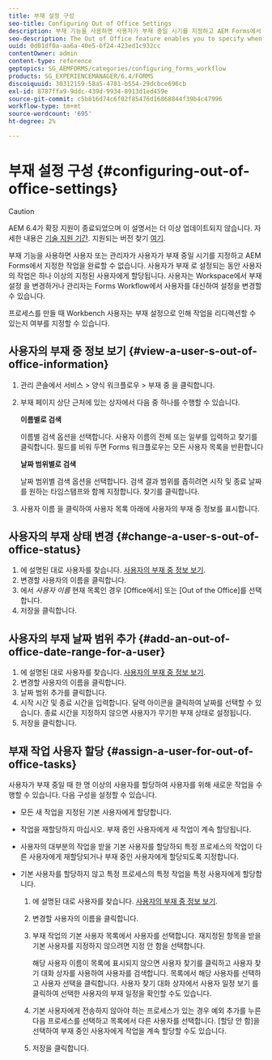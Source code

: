 ```yaml
---
title: 부재 설정 구성
seo-title: Configuring Out of Office Settings
description: 부재 기능을 사용하면 사용자가 부재 중일 시기를 지정하고 AEM Forms에서 지정한 작업을 완료할 수 없습니다.
seo-description: The Out of Office feature enables you to specify when a user will be out of the office and unable to complete tasks assigned by AEM forms.
uuid: 0d01df0a-aa6a-40e5-bf24-423ed1c932cc
contentOwner: admin
content-type: reference
geptopics: SG_AEMFORMS/categories/configuring_forms_workflow
products: SG_EXPERIENCEMANAGER/6.4/FORMS
discoiquuid: 30312159-58a5-4781-b554-29dcbce696cb
exl-id: 8787ffa9-9ddc-439d-9934-8913d1ed459e
source-git-commit: c5b816d74c6f02f85476d16868844f39b4c47996
workflow-type: tm+mt
source-wordcount: '695'
ht-degree: 2%

---
```


# 부재 설정 구성 {#configuring-out-of-office-settings}

>[!CAUTION]
>
>AEM 6.4가 확장 지원이 종료되었으며 이 설명서는 더 이상 업데이트되지 않습니다. 자세한 내용은 [기술 지원 기간](https://helpx.adobe.com/kr/support/programs/eol-matrix.html). 지원되는 버전 찾기 [여기](https://experienceleague.adobe.com/docs/).

부재 기능을 사용하면 사용자 또는 관리자가 사용자가 부재 중일 시기를 지정하고 AEM Forms에서 지정한 작업을 완료할 수 없습니다. 사용자가 부재 로 설정되는 동안 사용자의 작업은 하나 이상의 지정된 사용자에게 할당됩니다. 사용자는 Workspace에서 부재 설정 을 변경하거나 관리자는 Forms Workflow에서 사용자를 대신하여 설정을 변경할 수 있습니다.

프로세스를 만들 때 Workbench 사용자는 부재 설정으로 인해 작업을 리디렉션할 수 있는지 여부를 지정할 수 있습니다.

## 사용자의 부재 중 정보 보기 {#view-a-user-s-out-of-office-information}

1. 관리 콘솔에서 서비스 > 양식 워크플로우 > 부재 중 을 클릭합니다.
1. 부재 페이지 상단 근처에 있는 상자에서 다음 중 하나를 수행할 수 있습니다.

   **이름별로 검색**

   이름별 검색 옵션을 선택합니다. 사용자 이름의 전체 또는 일부를 입력하고 찾기를 클릭합니다. 필드를 비워 두면 Forms 워크플로우는 모든 사용자 목록을 반환합니다

   **날짜 범위별로 검색**

   날짜 범위별 검색 옵션을 선택합니다. 검색 결과 범위를 좁히려면 시작 및 종료 날짜를 원하는 타임스탬프와 함께 지정합니다. 찾기를 클릭합니다.

1. 사용자 이름 을 클릭하여 사용자 목록 아래에 사용자의 부재 중 정보를 표시합니다.

## 사용자의 부재 상태 변경 {#change-a-user-s-out-of-office-status}

1. 에 설명된 대로 사용자를 찾습니다. [사용자의 부재 중 정보 보기](configuring-out-office-settings.md#view-a-user-s-out-of-office-information).
1. 변경할 사용자의 이름을 클릭합니다.
1. 에서 *사용자 이름* 현재 목록인 경우 [Office에서] 또는 [Out of the Office]를 선택합니다.
1. 저장을 클릭합니다.

## 사용자의 부재 날짜 범위 추가 {#add-an-out-of-office-date-range-for-a-user}

1. 에 설명된 대로 사용자를 찾습니다. [사용자의 부재 중 정보 보기](configuring-out-office-settings.md#view-a-user-s-out-of-office-information).
1. 변경할 사용자의 이름을 클릭합니다.
1. 날짜 범위 추가를 클릭합니다.
1. 시작 시간 및 종료 시간을 입력합니다. 달력 아이콘을 클릭하여 날짜를 선택할 수 있습니다. 종료 시간을 지정하지 않으면 사용자가 무기한 부재 상태로 설정됩니다.
1. 저장을 클릭합니다.

## 부재 작업 사용자 할당 {#assign-a-user-for-out-of-office-tasks}

사용자가 부재 중일 때 한 명 이상의 사용자를 할당하여 사용자를 위해 새로운 작업을 수행할 수 있습니다. 다음 구성을 설정할 수 있습니다.

* 모든 새 작업을 지정된 기본 사용자에게 할당합니다.
* 작업을 재할당하지 마십시오. 부재 중인 사용자에게 새 작업이 계속 할당됩니다.
* 사용자의 대부분의 작업을 받을 기본 사용자를 할당하되 특정 프로세스의 작업이 다른 사용자에게 재할당되거나 부재 중인 사용자에게 할당되도록 지정합니다.
* 기본 사용자를 할당하지 않고 특정 프로세스의 특정 작업을 특정 사용자에게 할당합니다.

   1. 에 설명된 대로 사용자를 찾습니다. [사용자의 부재 중 정보 보기](configuring-out-office-settings.md#view-a-user-s-out-of-office-information).
   1. 변경할 사용자의 이름을 클릭합니다.
   1. 부재 작업의 기본 사용자 목록에서 사용자를 선택합니다. 재지정된 항목을 받을 기본 사용자를 지정하지 않으려면 지정 안 함을 선택합니다.

      해당 사용자 이름이 목록에 표시되지 않으면 사용자 찾기를 클릭하고 사용자 찾기 대화 상자를 사용하여 사용자를 검색합니다. 목록에서 해당 사용자를 선택하고 사용자 선택을 클릭합니다. 사용자 찾기 대화 상자에서 사용자 일정 보기 를 클릭하여 선택한 사용자의 부재 일정을 확인할 수도 있습니다.

   1. 기본 사용자에게 전송하지 않아야 하는 프로세스가 있는 경우 예외 추가를 누른 다음 프로세스를 선택하고 목록에서 다른 사용자를 선택합니다. [할당 안 함]을 선택하여 부재 중인 사용자에게 작업을 계속 할당할 수도 있습니다.
   1. 저장을 클릭합니다.
